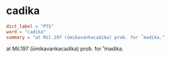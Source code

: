 # cadika

``` toml
dict_label = "PTS"
word = "cadika"
summary = "at Mil.197 (ūmikavankacadika) prob. for ˚madika."
```

at Mil.197 (ūmikavankacadika) prob. for ˚madika.

